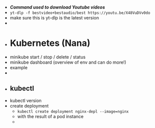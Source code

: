 - ***Command used to download Youtube videos***
- `yt-dlp -f bestvideo+bestaudio/best https://youtu.be/X48VuDVv0do`
- make sure this is yt-dlp is the latest version
-
- # Kubernetes (Nana)
- minikube start / stop / delete / status
- minikube dashboard (overview of env and can do more!)
- example
-
- ## kubectl
- kubectl version
- create deployment
	- `kubectl create deployment nginx-depl --image=nginx`
	- with the result of a pod instance
	-